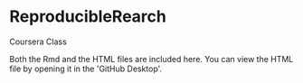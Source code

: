 # ReproducibleRearch
Coursera Class

Both the Rmd and the HTML files are included here.  You can view the HTML file by opening it in the 'GitHub Desktop'.
